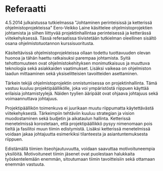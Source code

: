 # **Referaatti**

4.5.2014 julkaistussa tutkielmassa "Johtaminen perinteisissä ja ketterissä ohjelmistoprojekteissa" Eero-Veikko Laine käsittelee ohjelmistoprojektien johtamista ja siihen liittyvää projektinhallintaa perinteisessä ja ketterässä viitekehyksessä. Tässä referaatissa tiivistetään tutkielman oleellinen sisältö osana ohjelmistotuotannon kurssisuoritusta.

Käsiteltävissä ohjelmistoprojekteissa ollaan todettu tuottavuuden olevan huonoa ja tähän haettu ratkaisuksi parempaa johtamista. Syitä tehottomuuteen ovat ohjelmistokehityksen monimutkaisuus ja muuttuva teknologia sekä asiakkaiden vaatimukset. Lisäksi vaikeaa on ohjelmiston laadun mittaaminen sekä yksiselitteisien tavoitteiden asettaminen.

Tärkein tekijä ohjelmistoprojektin onnistumisessa on projektinhallinta. Tämä vastuu kuuluu projektipäällikölle, joka voi ympäristöstä riippuen käyttää erilaisia johtamistyylejä. Näiden tyylien ääripäät ovat ohjaava johtajuus sekä voimaannuttava johtajuus.

Projektipäällikön toimenkuva ei juurikaan muutu riippumatta käytettävästä viitekehyksestä. Tärkeimpiin tehtäviin kuuluu strategian ja vision muodostaminen sekä budjetin ja aikataulun hallinta. Ketterissä menetelmissä korostetaan, että projektipäällikkö pysyy nimenomaan pois tieltä ja fasilitoi muun tiimin edistymistä. Lisäksi ketterissä menetelmissä voidaan jakaa johtajuutta esimerkiksi tilanteesta ja asiantuntemuksesta riippuen.

Edistämällä tiimien itseohjautuvuutta, voidaan saavuttaa motivoituneempia yksilöitä. Motivoituneet tiimin jäsenet ovat puolestaan halukkaita työskentelemään enemmän, sitoutumaan tiimin tavoitteisiin sekä ottamaan enemmän vastuuta.
